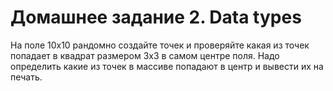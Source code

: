 # **Домашнее задание 2. Data types**

На поле 10х10 рандомно создайте точек и проверяйте какая из точек попадает в квадрат размером 3х3 в самом центре поля. Надо определить какие из точек в массиве попадают в центр и вывести их на печать.